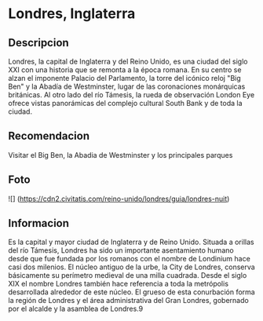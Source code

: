 # Londres, Inglaterra

## Descripcion
Londres, la capital de Inglaterra y del Reino Unido, es una ciudad del siglo XXI con una historia que se remonta a la época romana. En su centro se alzan el imponente Palacio del Parlamento, la torre del icónico reloj "Big Ben" y la Abadía de Westminster, lugar de las coronaciones monárquicas británicas. Al otro lado del río Támesis, la rueda de observación London Eye ofrece vistas panorámicas del complejo cultural South Bank y de toda la ciudad.

## Recomendacion
Visitar el Big Ben, la Abadia de Westminster y los principales parques

## Foto
![] (https://cdn2.civitatis.com/reino-unido/londres/guia/londres-nuit)

## Informacion
Es la capital y mayor ciudad de Inglaterra y de Reino Unido. Situada a orillas del río Támesis, Londres ha sido un importante asentamiento humano desde que fue fundada por los romanos con el nombre de Londinium hace casi dos milenios. El núcleo antiguo de la urbe, la City de Londres, conserva básicamente su perímetro medieval de una milla cuadrada. Desde el siglo XIX el nombre Londres también hace referencia a toda la metrópolis desarrollada alrededor de este núcleo. El grueso de esta conurbación forma la región de Londres y el área administrativa del Gran Londres, gobernado por el alcalde y la asamblea de Londres.9